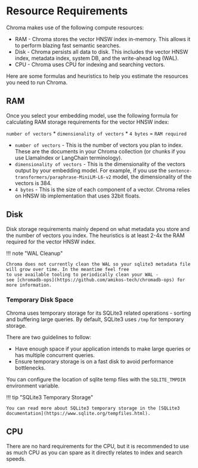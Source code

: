 # Resource Requirements

Chroma makes use of the following compute resources:

- RAM - Chroma stores the vector HNSW index in-memory. This allows it to perform blazing fast semantic searches.
- Disk - Chroma persists all data to disk. This includes the vector HNSW index, metadata index, system DB, and the
  write-ahead log (WAL).
- CPU - Chroma uses CPU for indexing and searching vectors.

Here are some formulas and heuristics to help you estimate the resources you need to run Chroma.

## RAM

Once you select your embedding model, use the following formula for calculating RAM storage requirements for the vector
HNSW index:

`number of vectors` * `dimensionality of vectors` * `4 bytes` = `RAM required`

- `number of vectors` - This is the number of vectors you plan to index. These are the documents in your Chroma
  collection (or chunks if you use LlamaIndex or LangChain terminology).
- `dimensionality of vectors` - This is the dimensionality of the vectors output by your embedding model. For example,
  if you use the `sentence-transformers/paraphrase-MiniLM-L6-v2` model, the dimensionality of the vectors is 384.
- `4 bytes` - This is the size of each component of a vector. Chroma relies on HNSW lib implementation that uses 32bit
  floats.

## Disk

Disk storage requirements mainly depend on what metadata you store and the number of vectors you index. The heuristics
is at least 2-4x the RAM required for the vector HNSW index.

!!! note "WAL Cleanup"

    Chroma does not currently clean the WAL so your sqlite3 metadata file will grow over time. In the meantime feel free
    to use available tooling to periodically clean your WAL -
    see [chromadb-ops](https://github.com/amikos-tech/chromadb-ops) for more information.

### Temporary Disk Space

Chroma uses temporary storage for its SQLite3 related operations - sorting and buffering large queries. By default,
SQLite3 uses `/tmp` for temporary storage.

There are two guidelines to follow:

- Have enough space if your application intends to make large queries or has multiple concurrent queries.
- Ensure temporary storage is on a fast disk to avoid performance bottlenecks.

You can configure the location of sqlite temp files with the `SQLITE_TMPDIR` environment variable.

!!! tip "SQLite3 Temporary Storage"

    You can read more about SQLite3 temporary storage in the [SQLite3 documentation](https://www.sqlite.org/tempfiles.html).

## CPU

There are no hard requirements for the CPU, but it is recommended to use as much CPU as you can spare as it directly
relates to index and search speeds.

